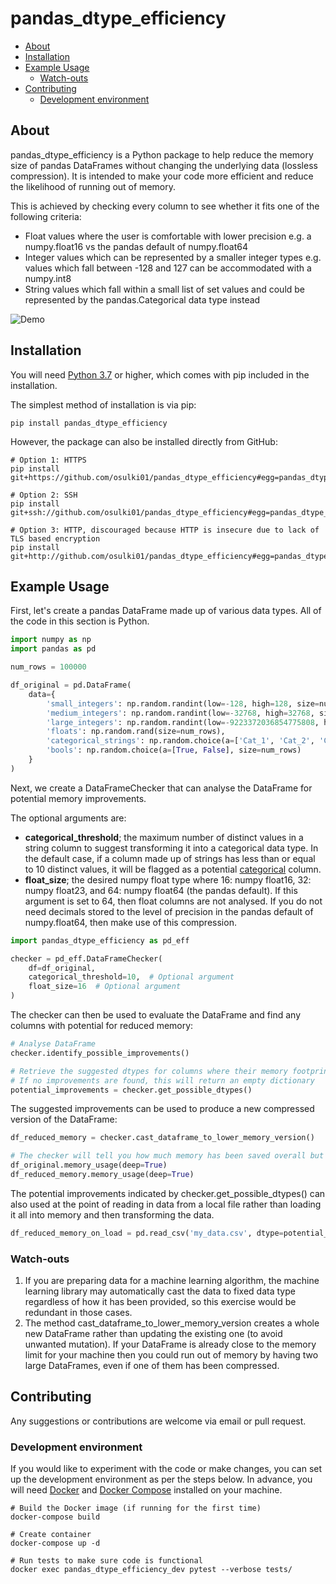 # pandas_dtype_efficiency

- [About](#About)
- [Installation](#installation)
- [Example Usage](#example-usage)
  * [Watch-outs](#watch-outs)
- [Contributing](#contributing)
  * [Development environment](#development-environment)


## About

pandas_dtype_efficiency is a Python package to help reduce the memory size of pandas DataFrames without changing the 
underlying data (lossless compression). It is intended to make your code more efficient and reduce the likelihood of 
running out of memory.

This is achieved by checking every column to see whether it fits one of the following criteria:

* Float values where the user is comfortable with lower precision e.g. a numpy.float16 vs the pandas default of 
numpy.float64
* Integer values which can be represented by a smaller integer types e.g. values which fall between -128 and 127 can 
be accommodated with a numpy.int8
* String values which fall within a small list of set values and could be represented by the pandas.Categorical data 
type instead

![Demo](https://github.com/osulki01/pandas_dtype_efficiency/blob/main/Demo.gif?raw=true)


## Installation

You will need [Python 3.7](https://www.python.org/downloads/) or higher, which comes with pip included in the 
installation.

The simplest method of installation is via pip:

```shell script
pip install pandas_dtype_efficiency
```

However, the package can also be installed directly from GitHub:

```shell script
# Option 1: HTTPS
pip install git+https://github.com/osulki01/pandas_dtype_efficiency#egg=pandas_dtype_efficiency

# Option 2: SSH
pip install git+ssh://github.com/osulki01/pandas_dtype_efficiency#egg=pandas_dtype_efficiency

# Option 3: HTTP, discouraged because HTTP is insecure due to lack of TLS based encryption
pip install git+http://github.com/osulki01/pandas_dtype_efficiency#egg=pandas_dtype_efficiency
```


## Example Usage

First, let's create a pandas DataFrame made up of various data types. All of the code in this section is Python.

```python
import numpy as np
import pandas as pd

num_rows = 100000

df_original = pd.DataFrame(
    data={
        'small_integers': np.random.randint(low=-128, high=128, size=num_rows),
        'medium_integers': np.random.randint(low=-32768, high=32768, size=num_rows),
        'large_integers': np.random.randint(low=-9223372036854775808, high=9223372036854775808, size=num_rows),
        'floats': np.random.rand(size=num_rows),
        'categorical_strings': np.random.choice(a=['Cat_1', 'Cat_2', 'Cat_3'], size=num_rows),
        'bools': np.random.choice(a=[True, False], size=num_rows)
    }
)
```

Next, we create a DataFrameChecker that can analyse the DataFrame for potential memory improvements.

The optional arguments are:

* **categorical_threshold**; the maximum number of distinct values in a string column to suggest transforming it into 
a categorical data type. In the default case, if a column made up of strings has less than or equal to 10 distinct 
values, it will be flagged as a potential 
[categorical](https://pandas.pydata.org/pandas-docs/stable/user_guide/categorical.html) column.
* **float_size**; the desired numpy float type where 16: numpy float16, 32: numpy float23, and 64: numpy float64 
(the pandas default). If this argument is set to 64, then float columns are not analysed. If you do not need decimals 
stored to the level of precision in the pandas default of numpy.float64, then make use of this compression.

```python
import pandas_dtype_efficiency as pd_eff

checker = pd_eff.DataFrameChecker(
    df=df_original,
    categorical_threshold=10,  # Optional argument
    float_size=16  # Optional argument
)
```

The checker can then be used to evaluate the DataFrame and find any columns with potential for reduced memory:

```python
# Analyse DataFrame
checker.identify_possible_improvements()

# Retrieve the suggested dtypes for columns where their memory footprint could be reduced
# If no improvements are found, this will return an empty dictionary
potential_improvements = checker.get_possible_dtypes()
```

The suggested improvements can be used to produce a new compressed version of the DataFrame:

```python
df_reduced_memory = checker.cast_dataframe_to_lower_memory_version()

# The checker will tell you how much memory has been saved overall but you can view this at a column level too
df_original.memory_usage(deep=True)
df_reduced_memory.memory_usage(deep=True)
```

The potential improvements indicated by checker.get_possible_dtypes() can also used at the point of reading in 
data from a local file rather than loading it all into memory and then transforming the data.

```python
df_reduced_memory_on_load = pd.read_csv('my_data.csv', dtype=potential_improvements)
```


### Watch-outs

1. If you are preparing data for a machine learning algorithm, the machine learning library may automatically cast the 
data to fixed data type regardless of how it has been provided, so this exercise would be redundant in those cases.
2. The method cast_dataframe_to_lower_memory_version creates a whole new DataFrame rather than updating the existing 
one (to avoid unwanted mutation). If your DataFrame is already close to the memory limit for your machine then you 
could run out of memory by having two large DataFrames, even if one of them has been compressed.

## Contributing

Any suggestions or contributions are welcome via email or pull request.


### Development environment
If you would like to experiment with the code or make changes, you can set up the development environment as per the 
steps below. In advance, you will need [Docker](https://docs.docker.com/get-docker/) and 
[Docker Compose](https://docs.docker.com/compose/install/) installed on your machine.

```shell script
# Build the Docker image (if running for the first time)
docker-compose build

# Create container
docker-compose up -d

# Run tests to make sure code is functional
docker exec pandas_dtype_efficiency_dev pytest --verbose tests/
```
